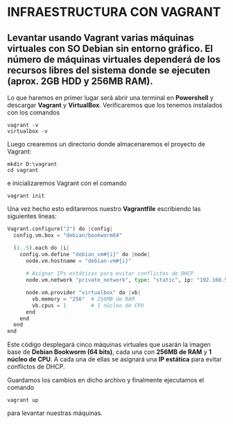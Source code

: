 # INFRAESTRUCTURA CON VAGRANT

## Levantar usando Vagrant varias máquinas virtuales con SO Debian sin entorno gráfico. El número de máquinas virtuales dependerá de los recursos libres del sistema donde se ejecuten (aprox. 2GB HDD y 256MB RAM).

Lo que haremos en primer lugar será abrir una terminal en **Powershell** y descargar **Vagrant** y **VirtualBox**. Verificaremos que los tenemos instalados con los comandos 
```shell
vagrant -v
virtualbox -v
```
Luego crearemos un directorio donde almacenaremos el proyecto de Vagrant:
```shell
mkdir D:\vagrant
cd vagrant
```
e inicializaremos Vagrant con el comando 
```shell
vagrant init
```

Una vez hecho esto editaremos nuestro **Vagrantfile** escribiendo las siguientes líneas:

```python
Vagrant.configure("2") do |config|
  config.vm.box = "debian/bookworm64"

  (1..5).each do |i|
    config.vm.define "debian_vm#{i}" do |node|
      node.vm.hostname = "debian-vm#{i}"
      
      # Asignar IPs estáticas para evitar conflictos de DHCP
      node.vm.network "private_network", type: "static", ip: "192.168.56.1#{i}"

      node.vm.provider "virtualbox" do |vb|
        vb.memory = "256"  # 256MB de RAM
        vb.cpus = 1        # 1 núcleo de CPU
      end
    end
  end
end
```
Este código desplegará cinco máquinas virtuales que usarán la imagen base de **Debian Bookworm (64 bits)**, cada una con **256MB de RAM** y **1 núcleo de CPU**. A cada una de ellas se asignará una **IP estática** para evitar conflictos de DHCP.

Guardamos los cambios en dicho archivo y finalmente ejecutamos el comando
```shell
vagrant up
```
para levantar nuestras máquinas.




